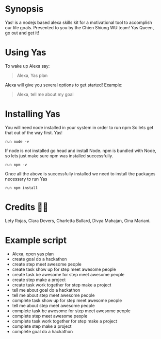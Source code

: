 # Synopsis
Yas! is a nodejs based alexa skills kit for a motivational tool to accomplish our life goals. Presented to you by the Chien Shiung WU team!
Yas Queen, go out and get it! 

# Using Yas
To wake up Alexa say:

> Alexa, Yas plan 

Alexa will give you several options to get started! Example:

> Alexa, tell me about my goal

# Installing Yas
You will need node installed in your system in order to run npm
So lets get that out of the way first. Yas!

```
run node -v 
```

If node is not installed go head and install Node. npm is bundled with Node, so lets just make sure npm was installed successfully.  

```
run npm -v
```

Once all the above is successfully installed we need to install the packages necessary to run Yas

```
run npm install 
```

# Credits :woman_technologist:
Lety Rojas,
Clara Devers,
Charletta Bullard,
Divya Mahajan,
Gina Mariani.

# Example script
- Alexa, open yas plan
- create goal do a hackathon
- create step meet awesome people
- create task show up for step meet awesome people
- create task be awesome for step meet awesome people
- create step make a project
- create task work together for step make a project
- tell me about goal do a hackathon
- tell me about step meet awesome people
- complete task show up for step meet awesome people
- tell me about step meet awesome people
- complete task be awesome for step meet awesome people
- complete step meet awesome people
- complete task work together for step make a project
- complete step make a project
- complete goal do a hackathon
